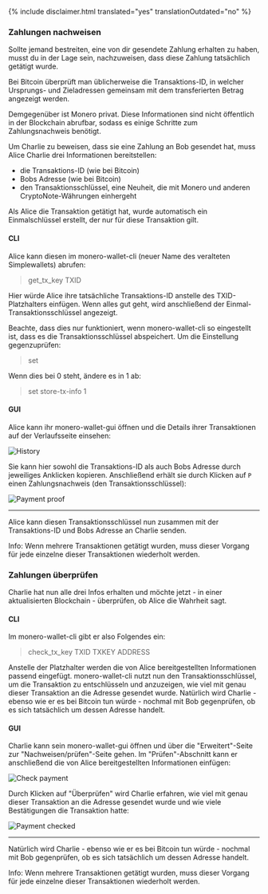 {% include disclaimer.html translated="yes" translationOutdated="no" %}

### Zahlungen nachweisen

Sollte jemand bestreiten, eine von dir gesendete Zahlung erhalten zu haben, musst du in der Lage sein, nachzuweisen, dass diese Zahlung tatsächlich getätigt wurde. 

Bei Bitcoin überprüft man üblicherweise die Transaktions-ID, in welcher Ursprungs- und Zieladressen gemeinsam mit dem transferierten Betrag angezeigt werden. 

Demgegenüber ist Monero privat. Diese Informationen sind nicht öffentlich in der Blockchain abrufbar, sodass es einige Schritte zum Zahlungsnachweis benötigt.

Um Charlie zu beweisen, dass sie eine Zahlung an Bob gesendet hat, muss Alice Charlie drei Informationen bereitstellen:

- die Transaktions-ID (wie bei Bitcoin)
- Bobs Adresse (wie bei Bitcoin)
- den Transaktionsschlüssel, eine Neuheit, die mit Monero und anderen CryptoNote-Währungen einhergeht

Als Alice die Transaktion getätigt hat, wurde automatisch ein Einmalschlüssel erstellt, der nur für diese Transaktion gilt.

#### CLI

Alice kann diesen im monero-wallet-cli (neuer Name des veralteten Simplewallets) abrufen:

> get_tx_key TXID

Hier würde Alice ihre tatsächliche Transaktions-ID anstelle des TXID-Platzhalters einfügen. Wenn alles gut geht, wird anschließend der Einmal-Transaktionsschlüssel angezeigt.

Beachte, dass dies nur funktioniert, wenn monero-wallet-cli so eingestellt ist, dass es die Transaktionsschlüssel abspeichert. Um die Einstellung gegenzuprüfen:

> set

Wenn dies bei 0 steht, ändere es in 1 ab:

> set store-tx-info 1

#### GUI

Alice kann ihr monero-wallet-gui öffnen und die Details ihrer Transaktionen auf der Verlaufsseite einsehen:

![History](/img/resources/user-guides/en/prove-payment/history.png)

Sie kann hier sowohl die Transaktions-ID als auch Bobs Adresse durch jeweiliges Anklicken kopieren.
Anschließend erhält sie durch Klicken auf `P` einen Zahlungsnachweis (den Transaktionsschlüssel):

![Payment proof](/img/resources/user-guides/en/prove-payment/payment-proof.png)


---

Alice kann diesen Transaktionsschlüssel nun zusammen mit der Transaktions-ID und Bobs Adresse an Charlie senden.

Info: Wenn mehrere Transaktionen getätigt wurden, muss dieser Vorgang für jede einzelne dieser Transaktionen wiederholt werden.

### Zahlungen überprüfen

Charlie hat nun alle drei Infos erhalten und möchte jetzt - in einer aktualisierten Blockchain - überprüfen, ob Alice die Wahrheit sagt.

#### CLI

Im monero-wallet-cli gibt er also Folgendes ein:

> check_tx_key TXID TXKEY ADDRESS

Anstelle der Platzhalter werden die von Alice bereitgestellten Informationen passend eingefügt. monero-wallet-cli nutzt nun den Transaktionsschlüssel, um die Transaktion zu entschlüsseln und anzuzeigen, wie viel mit genau dieser Transaktion an die Adresse gesendet wurde. Natürlich wird Charlie - ebenso wie er es bei Bitcoin tun würde - nochmal mit Bob gegenprüfen, ob es sich tatsächlich um dessen Adresse handelt.

#### GUI

Charlie kann sein monero-wallet-gui öffnen und über die "Erweitert"-Seite zur "Nachweisen/prüfen"-Seite gehen. Im "Prüfen"-Abschnitt kann er anschließend die von Alice bereitgestellten Informationen einfügen:

![Check payment](/img/resources/user-guides/en/prove-payment/check-payment.png)

Durch Klicken auf "Überprüfen" wird Charlie erfahren, wie viel mit genau dieser Transaktion an die Adresse gesendet wurde und wie viele Bestätigungen die Transaktion hatte:

![Payment checked](/img/resources/user-guides/en/prove-payment/payment-checked.png)


---

Natürlich wird Charlie - ebenso wie er es bei Bitcoin tun würde - nochmal mit Bob gegenprüfen, ob es sich tatsächlich um dessen Adresse handelt.

Info: Wenn mehrere Transaktionen getätigt wurden, muss dieser Vorgang für jede einzelne dieser Transaktionen wiederholt werden.